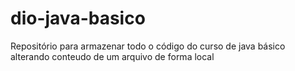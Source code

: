 # dio-java-basico
Repositório para armazenar todo o código do curso de java básico
alterando conteudo de um arquivo de forma local